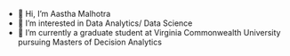 - 👋 Hi, I’m Aastha Malhotra
- 👀 I’m interested in Data Analytics/ Data Science
- 🌱 I’m currently a graduate student at Virginia Commonwealth University pursuing Masters of Decision Analytics

<!---
aastha11m/aastha11m is a ✨ special ✨ repository because its `README.md` (this file) appears on your GitHub profile.
You can click the Preview link to take a look at your changes.
--->
